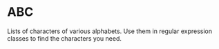 # ABC
Lists of characters of various alphabets. Use them in regular expression classes to find the characters you need.
